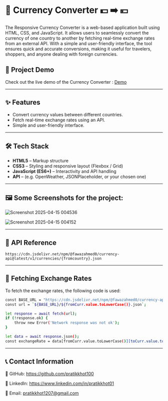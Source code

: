 # 💱 Currency Converter 💵 ➡️ 💴

The Responsive Currency Converter is a web-based application built using HTML, CSS, and JavaScript. It allows users to seamlessly convert the currency of one country to another by fetching real-time exchange rates from an external API. With a simple and user-friendly interface, the tool ensures quick and accurate conversions, making it useful for travelers, shoppers, and anyone dealing with foreign currencies.

## 🎥 Project Demo

Check out the live demo of the Currency Converter : [Demo](https://pratikkhot-currency-converter.netlify.app/)

---

## ✨ Features
- Convert currency values between different countries.
- Fetch real-time exchange rates using an API.
- Simple and user-friendly interface.

---

## 🛠 Tech Stack

- **HTML5** – Markup structure
- **CSS3** – Styling and responsive layout (Flexbox / Grid)
- **JavaScript (ES6+)** – Interactivity and API handling
- **API** – (e.g. OpenWeather, JSONPlaceholder, or your chosen one)

---

## 🖼️ Some Screenshots for the project:
 
 ![Screenshot 2025-04-15 004536](https://github.com/user-attachments/assets/e4269f89-f511-4600-8997-e5c6690c9075)

 ![Screenshot 2025-04-15 004152](https://github.com/user-attachments/assets/671b668a-f1c0-417d-a1cc-281be6a776eb)

---

## 📡 API Reference
```
https://cdn.jsdelivr.net/npm/@fawazahmed0/currency-api@latest/v1/currencies/{fromcountry}.json
```

---

## 🔄 Fetching Exchange Rates
To fetch the exchange rates, the following code is used:

```bash
const BASE_URL = "https://cdn.jsdelivr.net/npm/@fawazahmed0/currency-api@latest/v1/currencies";
const url = `${BASE_URL}/${fromCurr.value.toLowerCase()}.json`;

let response = await fetch(url);
if (!response.ok) {
    throw new Error('Network response was not ok');
}

let data = await response.json();
const exchangeRate = data[fromCurr.value.toLowerCase()][toCurr.value.toLowerCase()];

```

---

## 📞 Contact Information

  🐙 GitHub: https://github.com/pratikkhot100

  💼 LinkedIn: https://www.linkedin.com/in/pratikkhot01

  📧 Email: pratikkhot1207@gmail.com
  
